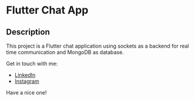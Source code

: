 # Flutter Chat App



## Description

This project is a Flutter chat application using sockets as a backend for real time communication and MongoDB as database.

Get in touch with me:

- [LinkedIn](https://linkedin.com/in/jsanmejias/)
- [Instagram](https://www.instagram.com/villaholguinense/?hl=es-la)

Have a nice one!
